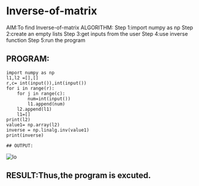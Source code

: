 # Inverse-of-matrix

AIM:To find Inverse-of-matrix
ALGORITHM:
Step 1:import numpy as np
Step 2:create an empty lists
Step 3:get inputs from the user
Step 4:use inverse function
Step 5:run the program

## PROGRAM:
~~~
import numpy as np
l1,l2 =[],[]
r,c= int(input()),int(input())
for i in range(r):
    for j in range(c):
        num=int(input())
        l1.append(num)
    l2.append(l1)
    l1=[]
print(l2)
value1= np.array(l2)
inverse = np.linalg.inv(value1)
print(inverse)

## OUTPUT:
~~~
![lo](https://user-images.githubusercontent.com/94883079/154828652-ad824e6a-560d-4a56-8d16-251c8b634534.png)

## RESULT:Thus,the program is excuted.


